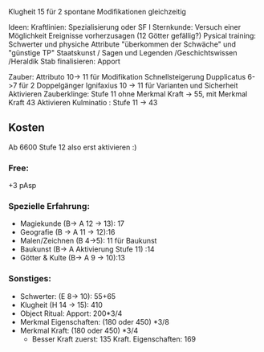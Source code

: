 Klugheit 15 für 2 spontane Modifikationen gleichzeitig

Ideen:
Kraftlinien: Spezialisierung oder SF I
Sternkunde: Versuch einer Möglichkeit Ereignisse vorherzusagen (12 Götter gefällig?)
Pysical training: Schwerter und physiche Attribute "überkommen der Schwäche" und "günstige TP"
Staatskunst / Sagen und Legenden /Geschichtswissen /Heraldik
Stab finalisieren: Apport

Zauber:
Attributo 10-> 11 für Modifikation Schnellsteigerung
Dupplicatus 6->7 für 2 Doppelgänger
Ignifaxius 10 -> 11 für Varianten und Sicherheit
Aktivieren Zauberklinge: Stufe 11 ohne Merkmal Kraft -> 55, mit Merkmal Kraft 43
Aktivieren Kulminatio : Stufe 11 -> 43


## Kosten
Ab 6600 Stufe 12 also erst aktivieren :)
### Free:
+3 pAsp
### Spezielle Erfahrung:
* Magiekunde (B-> A 12 -> 13): 17
* Geografie (B -> A 11 -> 12):16
* Malen/Zeichnen (B  4->5): 11 für Baukunst
* Baukunst (B-> A Aktivierung Stufe 11) :14
* Götter & Kulte (B-> A 9 -> 10):13 

### Sonstiges:
+ Schwerter: (E 8-> 10): 55+65
+ Klugheit (H 14 -> 15): 410
+ Object Ritual: Apport: 200\*3/4
+ Merkmal Eigenschaften: (180 oder 450) \*3/8 
+ Merkmal Kraft: (180 oder 450) \*3/4
	+ Besser Kraft zuerst: 135 Kraft. Eigenschaften: 169


